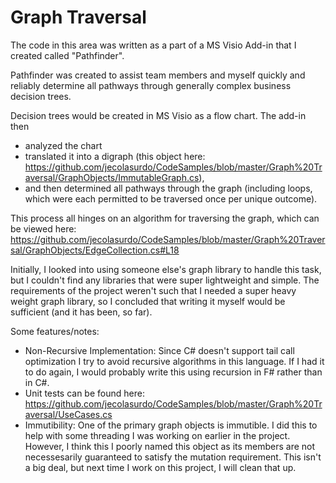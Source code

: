 Graph Traversal
===============

The code in this area was written as a part of a MS Visio Add-in that I created called "Pathfinder".

Pathfinder was created to assist team members and myself quickly and reliably determine all pathways through generally complex business decision trees.

Decision trees would be created in MS Visio as a flow chart. The add-in then 
  - analyzed the chart
  - translated it into a digraph (this object here: https://github.com/jecolasurdo/CodeSamples/blob/master/Graph%20Traversal/GraphObjects/ImmutableGraph.cs), 
  - and then determined all pathways through the graph (including loops, which were each permitted to be traversed once per unique outcome).

This process all hinges on an algorithm for traversing the graph, which can be viewed here: https://github.com/jecolasurdo/CodeSamples/blob/master/Graph%20Traversal/GraphObjects/EdgeCollection.cs#L18

Initially, I looked into using someone else's graph library to handle this task, but I couldn't find any libraries that were super lightweight and simple. The requirements of the project weren't such that I needed a super heavy weight graph library, so I concluded that writing it myself would be sufficient (and it has been, so far).

Some features/notes:
 - Non-Recursive Implementation: Since C# doesn't support tail call optimization I try to avoid recursive algorithms in this language. If I had it to do again, I would probably write this using recursion in F# rather than in C#.
 - Unit tests can be found here: https://github.com/jecolasurdo/CodeSamples/blob/master/Graph%20Traversal/UseCases.cs
 - Immutibility: One of the primary graph objects is immutible. I did this to help with some threading I was working on earlier in the project. However, I think this I poorly named this object as its members are not necessesarily guaranteed to satisfy the mutation requirement. This isn't a big deal, but next time I work on this project, I will clean that up.
